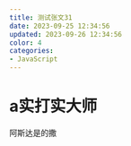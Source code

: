 ```yaml
---
title: 测试张文31
date: 2023-09-25 12:34:56
updated: 2023-09-26 12:34:56
color: 4
categories: 
- JavaScript
---
```


# a实打实大师

阿斯达是的撒
